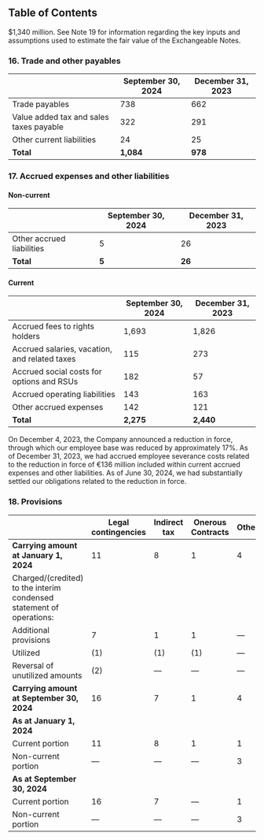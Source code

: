 ## Table of Contents

$1,340 million. See Note 19 for information regarding the key inputs and assumptions used to estimate the fair value of the Exchangeable Notes.

### 16. Trade and other payables

|    | September 30, 2024 | December 31, 2023 |
|---|---|---|
| Trade payables | 738 | 662 |
| Value added tax and sales taxes payable | 322 | 291 |
| Other current liabilities | 24 | 25 |
| **Total** | **1,084** | **978** |

### 17. Accrued expenses and other liabilities

#### Non-current
|    | September 30, 2024 | December 31, 2023 |
|---|---|---|
| Other accrued liabilities | 5 | 26 |
| **Total** | **5** | **26** |

#### Current
|    | September 30, 2024 | December 31, 2023 |
|---|---|---|
| Accrued fees to rights holders | 1,693 | 1,826 |
| Accrued salaries, vacation, and related taxes | 115 | 273 |
| Accrued social costs for options and RSUs | 182 | 57 |
| Accrued operating liabilities | 143 | 163 |
| Other accrued expenses | 142 | 121 |
| **Total** | **2,275** | **2,440** |

On December 4, 2023, the Company announced a reduction in force, through which our employee base was reduced by approximately 17%. As of December 31, 2023, we had accrued employee severance costs related to the reduction in force of €136 million included within current accrued expenses and other liabilities. As of June 30, 2024, we had substantially settled our obligations related to the reduction in force.

### 18. Provisions

|    | Legal contingencies | Indirect tax | Onerous Contracts | Other | Total |
|---|---|---|---|---|---|
| **Carrying amount at January 1, 2024** | 11 | 8 | 1 | 4 | 24 |
| Charged/(credited) to the interim condensed statement of operations: |   |   |   |   |   |
| Additional provisions | 7 | 1 | 1 | — | 9 |
| Utilized | (1) | (1) | (1) | — | (2) |
| Reversal of unutilized amounts | (2) | — | — | — | (4) |
| **Carrying amount at September 30, 2024** | 16 | 7 | 1 | 4 | 27 |
| **As at January 1, 2024** |   |   |   |   |   |
| Current portion | 11 | 8 | 1 | 1 | 21 |
| Non-current portion | — | — | — | 3 | 3 |
| **As at September 30, 2024** |   |   |   |   |   |
| Current portion | 16 | 7 | — | 1 | 24 |
| Non-current portion | — | — | — | 3 | 3 |
